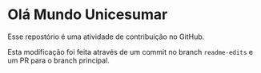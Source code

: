 # Olá Mundo Unicesumar
Esse repostório é uma atividade de contribuição no GitHub.

Esta modificação foi feita através de um commit no branch `readme-edits` e um PR para o branch principal.
